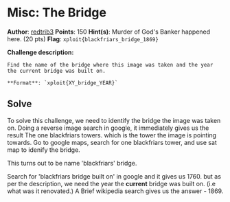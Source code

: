 # Misc: The Bridge

**Author**: [redtrib3](https://github.com/redtrib3)
**Points**: 150
**Hint(s)**: Murder of God's Banker happened here. (20 pts)
**Flag**: `xploit{blackfriars_bridge_1869}`

**Challenge description:**
```
Find the name of the bridge where this image was taken and the year the current bridge was built on.

**Format**: `xploit{XY_bridge_YEAR}`

```

## Solve

To solve this challenge, we need to identify the bridge the image was taken on. Doing a reverse image search in google, it immediately gives us the result The one blackfriars towers.
which is the tower the image is pointing towards. Go to google maps, search for one blackfriars tower, and use sat map to idenify the bridge.

This turns out to be name 'blackfriars' bridge.

Search for 'blackfriars bridge built on' in google and it gives us 1760. but as per the description, we need the year the **current** bridge was built on. (i.e what was it renovated.)
A Brief wikipedia search gives us the answer - 1869.

